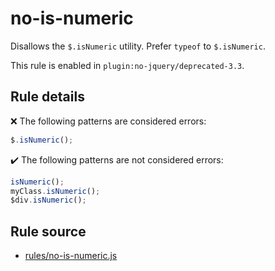 # no-is-numeric

Disallows the `$.isNumeric` utility. Prefer `typeof` to `$.isNumeric`.

This rule is enabled in `plugin:no-jquery/deprecated-3.3`.

## Rule details

❌ The following patterns are considered errors:
```js
$.isNumeric();
```

✔️ The following patterns are not considered errors:
```js
isNumeric();
myClass.isNumeric();
$div.isNumeric();
```
## Rule source

* [rules/no-is-numeric.js](../rules/no-is-numeric.js)
